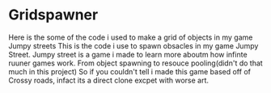 # Gridspawner
Here is the some of the code i used to make a grid of objects in my game Jumpy streets 
This is the code i use to spawn obsacles in my game Jumpy Street. 
Jumpy street is a game i made to learn more aboutm how infinte ruuner games work. From object spawning to resouce pooling(didn't do that much in this project)
So if you couldn't tell i made this game based off of Crossy roads, infact its a direct clone excpet with worse art. 
